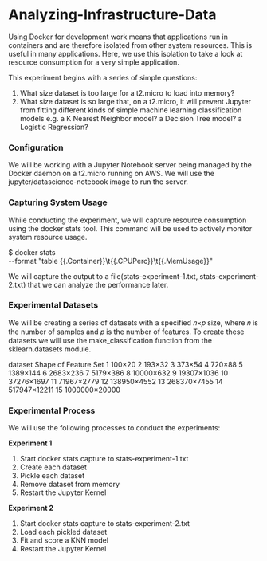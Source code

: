 # Analyzing-Infrastructure-Data

Using Docker for development work means that applications run in containers and are therefore isolated from other system resources. This is useful in many applications. Here, we use this isolation to take a look at resource consumption for a very simple application.

This experiment begins with a series of simple questions:

   1. What size dataset is too large for a t2.micro to load into memory?
   2. What size dataset is so large that, on a t2.micro, it will prevent Jupyter from fitting different kinds of simple machine learning classification models e.g. a K Nearest Neighbor model? a Decision Tree model? a Logistic Regression?

### Configuration

We will be working with a Jupyter Notebook server being managed by the Docker daemon on a t2.micro running on AWS. We will use the jupyter/datascience-notebook image to run the server.

### Capturing System Usage

While conducting the experiment, we will capture resource consumption using the docker stats tool.
This command will be used to actively monitor system resource usage.

$ docker stats \
  --format "table {{.Container}}\t{{.CPUPerc}}\t{{.MemUsage}}" 
  
We will capture the output to a file(stats-experiment-1.txt, stats-experiment-2.txt) that we can analyze the performance later.

### Experimental Datasets

We will be creating a series of datasets with a specified 𝑛×𝑝 size, where 𝑛 is the number of samples and 𝑝 is the number of features. To create these datasets we will use the make_classification function from the sklearn.datasets module.

dataset 	Shape of Feature Set
1 	      100×20
2 	      193×32
3 	      373×54
4 	      720×88
5 	      1389×144
6 	      2683×236
7 	      5179×386
8 	      10000×632
9 	      19307×1036
10 	      37276×1697
11 	      71967×2779
12 	      138950×4552
13 	      268370×7455
14 	      517947×12211
15 	      1000000×20000

### Experimental Process

We will use the following processes to conduct the experiments:

**Experiment 1**
1. Start docker stats capture to stats-experiment-1.txt
2. Create each dataset
3. Pickle each dataset
4. Remove dataset from memory
5. Restart the Jupyter Kernel

**Experiment 2**

1. Start docker stats capture to stats-experiment-2.txt
1. Load each pickled dataset
1. Fit and score a KNN model
1. Restart the Jupyter Kernel
